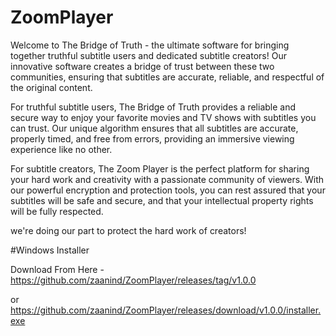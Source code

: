 # ZoomPlayer


Welcome to The Bridge of Truth - the ultimate software for bringing together truthful subtitle users and dedicated subtitle creators! Our innovative software creates a bridge of trust between these two communities, ensuring that subtitles are accurate, reliable, and respectful of the original content.


For truthful subtitle users, The Bridge of Truth provides a reliable and secure way to enjoy your favorite movies and TV shows with subtitles you can trust. Our unique algorithm ensures that all subtitles are accurate, properly timed, and free from errors, providing an immersive viewing experience like no other.


For subtitle creators, The Zoom Player is the perfect platform for sharing your hard work and creativity with a passionate community of viewers. With our powerful encryption and protection tools, you can rest assured that your subtitles will be safe and secure, and that your intellectual property rights will be fully respected.



we're doing our part to protect the hard work of creators!


#Windows Installer


Download From Here - https://github.com/zaanind/ZoomPlayer/releases/tag/v1.0.0

or
https://github.com/zaanind/ZoomPlayer/releases/download/v1.0.0/installer.exe


